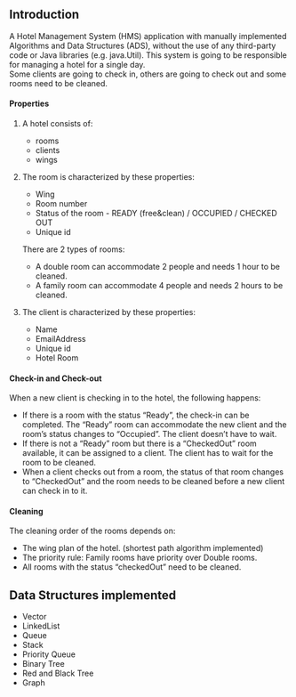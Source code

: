 ## Introduction

A Hotel Management System (HMS) application with manually implemented Algorithms and Data Structures (ADS), without the use of any third-party code or Java libraries (e.g. java.Util). 
This system is going to be responsible for managing a hotel for a single day.  
Some clients are going to check in, others are going to check out and some rooms need to be cleaned. 

#### Properties
1. A hotel consists of:
    - rooms
    - clients
    - wings
  
2. The room is characterized by these properties:

    - Wing
    - Room number
    - Status of the room - READY (free&clean) / OCCUPIED / CHECKED OUT
    - Unique id

    There are 2 types of rooms:
    - A double room can accommodate 2 people and needs 1 hour to be cleaned.
    - A family room can accommodate 4 people and needs 2 hours to be cleaned.

3. The client is characterized by these properties:

    - Name
    - EmailAddress
    - Unique id
    - Hotel Room

#### Check-in and Check-out

When a new client is checking in to the hotel, the following happens:

- If there is a room with the status “Ready”, the check-in can be completed. The “Ready” room can accommodate the new client and the room’s status changes to “Occupied”. The client doesn’t have to wait.
- If there is not a “Ready” room but there is a “CheckedOut” room available, it can be assigned to a client. The client has to wait for the room to be cleaned.
- When a client checks out from a room, the status of that room changes to “CheckedOut” and the room needs to be cleaned before a new client can check in to it.

#### Cleaning

The cleaning order of the rooms depends on:

- The wing plan of the hotel. (shortest path algorithm implemented)
- The priority rule: Family rooms have priority over Double rooms.
- All rooms with the status “checkedOut” need to be cleaned.
 

## Data Structures implemented
- Vector
- LinkedList
- Queue
- Stack
- Priority Queue
- Binary Tree
- Red and Black Tree
- Graph
